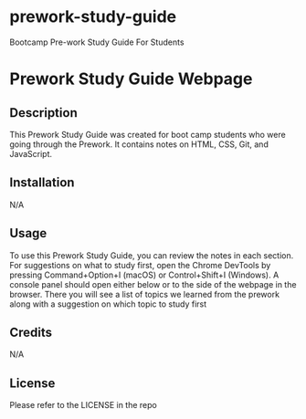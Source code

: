 # prework-study-guide
Bootcamp Pre-work Study Guide For Students
# Prework Study Guide Webpage
## Description
This Prework Study Guide was created for boot camp students who were going through the Prework. It contains notes on HTML, CSS, Git, and JavaScript.



## Installation
N/A

## Usage
To use this Prework Study Guide, you can review the notes in each section. For suggestions on what to study first, open the Chrome DevTools by pressing Command+Option+I (macOS) or Control+Shift+I (Windows). A console panel should open either below or to the side of the webpage in the browser. There you will see a list of topics we learned from the prework along with a suggestion on which topic to study first
## Credits

N/A

## License

Please refer to the LICENSE in the repo

